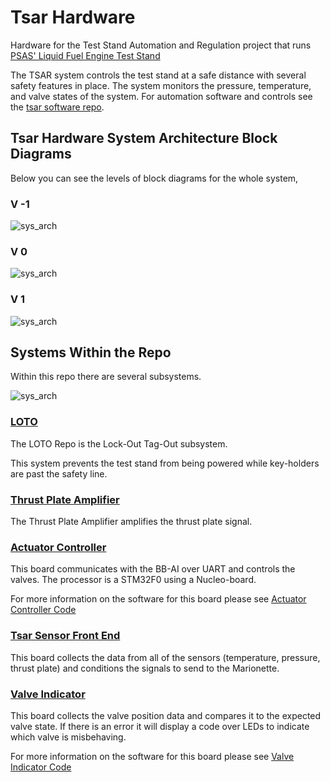 # Tsar Hardware
Hardware for the Test Stand Automation and Regulation project that runs [PSAS' Liquid Fuel Engine Test Stand](https://github.com/psas/liquid-engine-test-stand)

The TSAR system controls the test stand at a safe distance with several safety features in place. The system monitors the pressure, temperature, and valve states of the system. For automation software and controls see the [tsar software repo](https://github.com/psas/tsar-software). 

## Tsar Hardware System Architecture Block Diagrams

Below you can see the levels of block diagrams for the whole system,

### V -1

![sys_arch](https://github.com/psas/tsar-hardware/blob/master/images/TSAR_SA_BD0.png?raw=true)

### V 0

![sys_arch](https://github.com/psas/tsar-hardware/blob/master/images/TSAR_SA_BDneg1.png?raw=true)

### V 1

![sys_arch](https://github.com/psas/tsar-hardware/blob/master/images/TSAR%20System%20Architecture.png?raw=true)

## Systems Within the Repo

Within this repo there are several subsystems.

![sys_arch](https://github.com/psas/tsar-hardware/blob/master/images/TSAR%20System%20Architecture_repo.png?raw=true)

### [LOTO](https://github.com/psas/tsar-hardware/tree/master/LOTO)

The LOTO Repo is the Lock-Out Tag-Out subsystem.

This system prevents the test stand from being powered while key-holders are past the safety line. 


### [Thrust Plate Amplifier](https://github.com/psas/tsar-hardware/tree/master/Thrust%20Plate%20Amplifier)

The Thrust Plate Amplifier amplifies the thrust plate signal.


### [Actuator Controller](https://github.com/psas/tsar-hardware/tree/master/actuator-controller)

This board communicates with the BB-AI over UART and controls the valves. The processor is a STM32F0 using a Nucleo-board. 

For more information on the software for this board please see [Actuator Controller Code](https://github.com/psas/tsar-software/tree/master/actuator-controller)

### [Tsar Sensor Front End](https://github.com/psas/tsar-hardware/tree/master/tsar_SensorFrontEnd)

This board collects the data from all of the sensors (temperature, pressure, thrust plate) and conditions the signals to send to the Marionette. 

### [Valve Indicator](https://github.com/psas/tsar-hardware/tree/master/valve_indicator)

This board collects the valve position data and compares it to the expected valve state. If there is an error it will display a code over LEDs to indicate which valve is misbehaving. 

For more information on the software for this board please see [Valve Indicator Code](https://github.com/psas/tsar-software)
